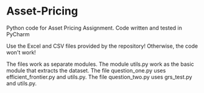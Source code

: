 # Asset-Pricing
Python code for Asset Pricing Assignment. Code written and tested in PyCharm

Use the Excel and CSV files provided by the repository! Otherwise, the code won't work!

The files work as separate modules.
The module utils.py work as the basic module that extracts the dataset.
The file question_one.py uses efficient_frontier.py and utils.py.
The file question_two.py uses grs_test.py and utils.py.

